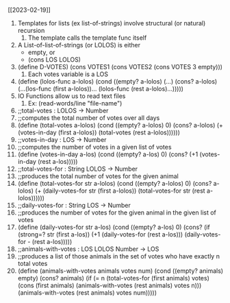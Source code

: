 [[2023-02-19]]

1. Templates for lists (ex list-of-strings) involve structural (or natural) recursion
	1. The template calls the template func itself 
2. A List-of-list-of-strings (or LOLOS) is either
	- empty, or
	- (cons LOS LOLOS)
3. (define D-VOTES) (cons VOTES1 (cons VOTES2 (cons VOTES 3 empty)))
	1. Each votes variable is a LOS
4. (define (lolos-func a-lolos)
           (cond ((empty? a-lolos) (...)
                  (cons? a-lolos) 
                           (...(los-func (first a-lolos))... 
                               (lolos-func (rest a-lolos)...)))))
9. IO Functions allow us to read text files
	1. Ex: (read-words/line "file-name")
10. ;;total-votes : LOLOS -> Number
11. ;;computes the total number of votes over all days
12. (define (total-votes a-lolos)
          (cond ((empty? a-lolos) 0)
                     (cons? a-lolos) 
                           (+ (votes-in-day (first a-lolos)) 
                               (total-votes (rest a-lolos))))))
14. ;;votes-in-day : LOS -> Number
15. ;;computes the number of votes in a given list of votes
16. (define (votes-in-day a-los)
	    (cond ((empty? a-los) 0)
	               (cons? (+1 (votes-in-day (rest a-los)))))
17. ;;total-votes-for : String LOLOS -> Number
18. ;;produces the total number of votes for the given animal
19. (define (total-votes-for str a-lolos)
          (cond ((empty? a-lolos) 0)
                     (cons? a-lolos) 
                           (+ (daily-votes-for str (first a-lolos)) 
                               (total-votes-for str (rest a-lolos))))))
20. ;;daily-votes-for : String LOS -> Number
21. ;;produces the number of votes for the given animal in the given list of votes
22. (define (daily-votes-for str a-los)
            (cond ((empty? a-los) 0)
	               (cons? (if (strong=? str (first a-los))
	                            (+1 (daily-votes-for (rest a-los)))
	                            (daily-votes-for - (rest a-los)))))
23. ;;animals-with-votes : LOS LOLOS Number -> LOS
24. ;;produces a list of those animals in the set of votes who have exactly n total votes
25. (define (animals-with-votes animals votes num)
          (cond ((empty? animals) empty)
                     (cons? animals)
                           (if (= n (total-votes-for (first animals) votes)
                                 (cons (first animals) (animals-with-votes (rest animals) votes n)))
                                 (animals-with-votes (rest animals) votes num)))))